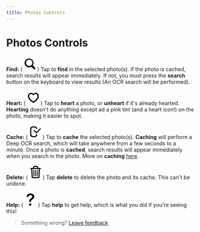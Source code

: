 ```yaml
---
title: Photos Controls
--- 
```

# Photos Controls
**Find:**  (![alt](https://raw.githubusercontent.com/aheze/FindHelp/master/images/newSearch.png))
Tap to **find** in the selected photo(s). If the photo is cached, search results will appear immediately. If not, you must press the **search** button on the keyboard to view results (An OCR search will be performed).

**Heart:**  (![alt](https://raw.githubusercontent.com/aheze/FindHelp/master/images/heart.png))
Tap to **heart** a photo, or **unheart** if it's already hearted. **Hearting** doesn't do anything except ad a pink tint (and a heart icon!) on the photo, making it easier to spot.

**Cache:**  (![alt](https://raw.githubusercontent.com/aheze/FindHelp/master/images/cache.png))
Tap to **cache** the selected photo(s). **Caching** will perform a Deep OCR search, which will take anywhere from a few seconds to a minute. Once a photo is **cached**, search results will appear immediately when you search in the photo. More on **caching** [here](/Photos-WhatIsTheCache.md).

**Delete:**  (![alt](https://raw.githubusercontent.com/aheze/FindHelp/master/images/delete.png))
Tap **delete** to delete the photo and its cache. This can't be undone.

**Help:**  (![alt](https://raw.githubusercontent.com/aheze/FindHelp/master/images/question.png))
Tap **help** to get help, which is what you did if you're seeing this!


> Something wrong? [Leave feedback](https://forms.gle/agdyoB9PFfnv8cU1A/)
